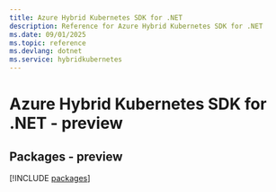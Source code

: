 ```yaml
---
title: Azure Hybrid Kubernetes SDK for .NET
description: Reference for Azure Hybrid Kubernetes SDK for .NET
ms.date: 09/01/2025
ms.topic: reference
ms.devlang: dotnet
ms.service: hybridkubernetes
---
```

# Azure Hybrid Kubernetes SDK for .NET - preview
## Packages - preview
[!INCLUDE [packages](hybrid-kubernetes-index.md)]